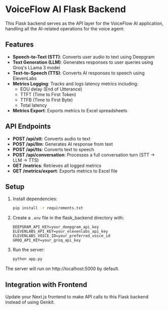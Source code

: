 # VoiceFlow AI Flask Backend

This Flask backend serves as the API layer for the VoiceFlow AI application, handling all the AI-related operations for the voice agent:

## Features

- **Speech-to-Text (STT)**: Converts user audio to text using Deepgram
- **Text Generation (LLM)**: Generates responses to user queries using Groq's LLama 3 model
- **Text-to-Speech (TTS)**: Converts AI responses to speech using ElevenLabs
- **Metrics Logging**: Tracks and logs latency metrics including:
  - EOU delay (End of Utterance)
  - TTFT (Time to First Token)
  - TTFB (Time to First Byte)
  - Total latency
- **Metrics Export**: Exports metrics to Excel spreadsheets

## API Endpoints

- **POST /api/stt**: Converts audio to text
- **POST /api/llm**: Generates AI response from text
- **POST /api/tts**: Converts text to speech
- **POST /api/conversation**: Processes a full conversation turn (STT → LLM → TTS)
- **GET /metrics**: Retrieves all logged metrics
- **GET /metrics/export**: Exports metrics to Excel file

## Setup

1. Install dependencies:
   ```bash
   pip install -r requirements.txt
   ```

2. Create a `.env` file in the flask_backend directory with:
   ```
   DEEPGRAM_API_KEY=your_deepgram_api_key
   ELEVENLABS_API_KEY=your_elevenlabs_api_key
   ELEVENLABS_VOICE_ID=your_preferred_voice_id
   GROQ_API_KEY=your_groq_api_key
   ```

3. Run the server:
   ```bash
   python app.py
   ```

The server will run on http://localhost:5000 by default.

## Integration with Frontend

Update your Next.js frontend to make API calls to this Flask backend instead of using Genkit.